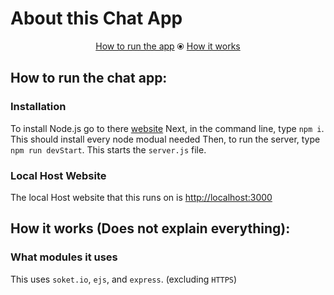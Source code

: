 # About this Chat App
<div style="text-align:center"><a href="https://github.com/OreoDivision/chat-app-oreo#installation">How to run the app</a> ⦿ <a href="https://github.com/OreoDivision/chat-app-oreo#how-it-works-does-not-explain-everything">How it works</a></div>

## How to run the chat app:

### Installation
To install Node.js go to there [website](https://nodejs.org/en/)
Next, in the command line, type `npm i`. This should install every node modual needed
Then, to run the server, type `npm run devStart`. This starts the `server.js` file.

### Local Host Website
The local Host website that this runs on is [http://localhost:3000](http://localhost:3000)

## How it works (Does not explain everything):

### What modules it uses
This uses `soket.io`, `ejs`, and `express`. (excluding `HTTPS`)